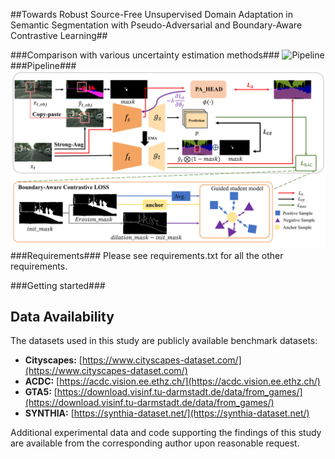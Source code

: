 ##Towards Robust Source-Free Unsupervised Domain Adaptation in Semantic Segmentation with Pseudo-Adversarial and Boundary-Aware Contrastive Learning##

###Comparison with various uncertainty estimation methods###
![Pipeline](fig7.png)
###Pipeline###
![Pipeline](fig3.png)
###Requirements###
Please see requirements.txt for all the other requirements.

###Getting started###
## Data Availability

The datasets used in this study are publicly available benchmark datasets:  

- **Cityscapes:** [https://www.cityscapes-dataset.com/](https://www.cityscapes-dataset.com/)  
- **ACDC:** [https://acdc.vision.ee.ethz.ch/](https://acdc.vision.ee.ethz.ch/)  
- **GTA5:** [https://download.visinf.tu-darmstadt.de/data/from_games/](https://download.visinf.tu-darmstadt.de/data/from_games/)  
- **SYNTHIA:** [https://synthia-dataset.net/](https://synthia-dataset.net/)  

Additional experimental data and code supporting the findings of this study are available from the corresponding author upon reasonable request.

